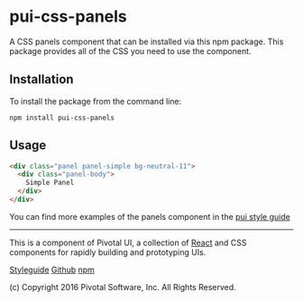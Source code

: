 # pui-css-panels

A CSS panels component that can be installed via this npm package.
This package provides all of the CSS you need to use the component.



## Installation

To install the package from the command line:

```
npm install pui-css-panels
```

## Usage

```html
<div class="panel panel-simple bg-neutral-11">
  <div class="panel-body">
    Simple Panel
  </div>
</div>
```


You can find more examples of the panels component in the [pui style guide](http://styleguide.pivotal.io/)


*****************************************

This is a component of Pivotal UI, a collection of [React](https://facebook.github.io/react/) and CSS components for rapidly building and prototyping UIs.

[Styleguide](http://styleguide.pivotal.io)
[Github](https://github.com/pivotal-cf/pivotal-ui)
[npm](https://www.npmjs.com/browse/keyword/pivotal%20ui%20modularized)

(c) Copyright 2016 Pivotal Software, Inc. All Rights Reserved.
